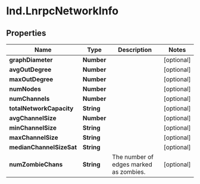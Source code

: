 # lnd.LnrpcNetworkInfo

## Properties

Name | Type | Description | Notes
------------ | ------------- | ------------- | -------------
**graphDiameter** | **Number** |  | [optional] 
**avgOutDegree** | **Number** |  | [optional] 
**maxOutDegree** | **Number** |  | [optional] 
**numNodes** | **Number** |  | [optional] 
**numChannels** | **Number** |  | [optional] 
**totalNetworkCapacity** | **String** |  | [optional] 
**avgChannelSize** | **Number** |  | [optional] 
**minChannelSize** | **String** |  | [optional] 
**maxChannelSize** | **String** |  | [optional] 
**medianChannelSizeSat** | **String** |  | [optional] 
**numZombieChans** | **String** | The number of edges marked as zombies. | [optional] 


